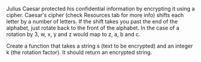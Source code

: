 Julius Caesar protected his confidential information by encrypting it using a cipher. 
Caesar's cipher (check Resources tab for more info) shifts each letter by a number of letters. If the shift takes you past the end of the alphabet, just rotate back to the front of the alphabet. In the case of a rotation by 3, w, x, y and z would map to z, a, b and c.

Create a function that takes a string s (text to be encrypted) and an integer k (the rotation factor). 
It should return an encrypted string.
